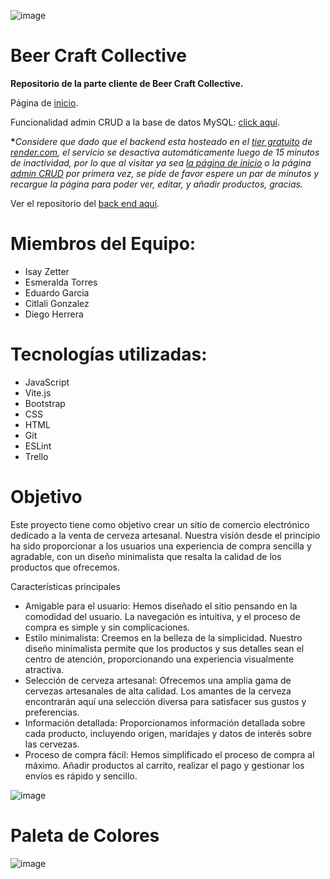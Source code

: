 ![image](https://github.com/izetter/beercraftcollective/assets/140113130/0d358a0b-631b-4102-bf2c-4f1073dec78e)

# Beer Craft Collective

<p><b>Repositorio de la parte cliente de Beer Craft Collective.</b></p>


Página de [inicio](https://thebeercraftcollective.netlify.app).


Funcionalidad admin CRUD a la base de datos MySQL: [click aquí](https://thebeercraftcollective.netlify.app/pages/admin/admin.html).


<b>*</b><em>Considere que dado que el backend esta hosteado en el <ins>tier gratuito</ins> de [render.com](https://render.com/), el servicio
se desactiva automáticamente luego de 15 minutos de inactividad, por lo que al visitar ya sea [la página de inicio](https://thebeercraftcollective.netlify.app)
o la página [admin CRUD](https://thebeercraftcollective.netlify.app/pages/admin/admin.html) por primera vez, se pide de favor espere un par de minutos y recargue
la página para poder ver, editar, y añadir productos, gracias.</em>

Ver el repositorio del [back end aquí](https://github.com/izetter/beercraftcollectiveBACKEND).

# Miembros del Equipo:

<ul>
<li>Isay Zetter</li>
<li>Esmeralda Torres</li>
<li>Eduardo Garcia</li>
<li>Citlali Gonzalez</li>
<li>Diego Herrera</li>

</ul>

# Tecnologías utilizadas:

<ul>
<li>JavaScript</li>
<li>Vite.js</li>
<li>Bootstrap</li>
<li>CSS</li>
<li>HTML</li>
<li>Git</li>
<li>ESLint</li>
<li>Trello</li>
</ul>

# Objetivo

Este proyecto tiene como objetivo crear un sitio de comercio electrónico dedicado a la venta de cerveza artesanal. Nuestra visión desde el principio ha sido proporcionar a los usuarios una experiencia de compra sencilla y agradable, con un diseño minimalista que resalta la calidad de los productos que ofrecemos.

Características principales

<ul>
<li>Amigable para el usuario: Hemos diseñado el sitio pensando en la comodidad del usuario. La navegación es intuitiva, y el proceso de compra es simple y sin complicaciones.</li>

<li>Estilo minimalista: Creemos en la belleza de la simplicidad. Nuestro diseño minimalista permite que los productos y sus detalles sean el centro de atención, proporcionando una experiencia visualmente atractiva.</li>

<li>Selección de cerveza artesanal: Ofrecemos una amplia gama de cervezas artesanales de alta calidad. Los amantes de la cerveza encontrarán aquí una selección diversa para satisfacer sus gustos y preferencias.</li>

<li>Información detallada: Proporcionamos información detallada sobre cada producto, incluyendo origen, maridajes y datos de interés sobre las cervezas.</li>

<li>Proceso de compra fácil: Hemos simplificado el proceso de compra al máximo. Añadir productos al carrito, realizar el pago y gestionar los envíos es rápido y sencillo.</li>
</ul>

![image](https://github.com/izetter/beercraftcollective/assets/140113130/1149c87c-1ce8-4dcb-92de-238b98eb9432)

# Paleta de Colores

![image](https://github.com/izetter/beercraftcollective/assets/140113130/2a612acd-81db-45b4-b42a-53dbc3645b91)
